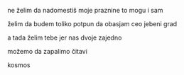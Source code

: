 ne želim
da nadomestiš moje praznine
to mogu i sam

želim da budem toliko
potpun
da obasjam ceo jebeni grad

a tada
želim tebe
jer nas dvoje zajedno

možemo da
zapalimo
čitavi

kosmos